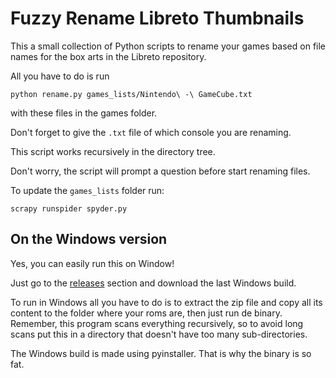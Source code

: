 # Fuzzy Rename Libreto Thumbnails
This a small collection of Python scripts to rename your games based on file names for the box arts in the Libreto repository.


All you have to do is run

```
python rename.py games_lists/Nintendo\ -\ GameCube.txt
```

with these files in the games folder.

Don't forget to give the `.txt` file of which console you are renaming.

This script works recursively in the directory tree.

Don't worry, the script will prompt a question before start renaming files.

To update the `games_lists` folder run:

```
scrapy runspider spyder.py
```

## On the Windows version

Yes, you can easily run this on Window!

Just go to the [releases](https://github.com/rafaelcgs10/fuzzy-rename-libreto-thumbnails/releases) section and download the last Windows build.

To run in Windows all you have to do is to extract the zip file and copy all its content to the folder where your roms are, then just run de binary.
Remember, this program scans everything recursively, so to avoid long scans put this in a directory that doesn't have too many sub-directories.

The Windows build is made using pyinstaller. That is why the binary is so fat.
